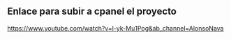## Enlace para subir a cpanel el proyecto
https://www.youtube.com/watch?v=l-yk-Mu1Pog&ab_channel=AlonsoNava
